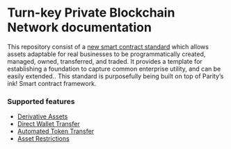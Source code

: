 # Turn-key Private Blockchain Network documentation

This repository consist of a [new smart contract standard](./../ext20/lib.rs) which allows assets adaptable for real businesses to be programmatically created, managed, owned, transferred, and traded. It provides a template for establishing a foundation to capture common enterprise utility, and can be easily extended.. This standard is purposefully being built on top of Parity’s ink! Smart contract framework.

### Supported features
* [Derivative Assets](./derivative_assets.md)
* [Direct Wallet Transfer](./direct_wallet_transfer.md)
* [Automated Token Transfer](./automated_token_transfer.md)
* [Asset Restrictions](./asset_restrictions.md)
